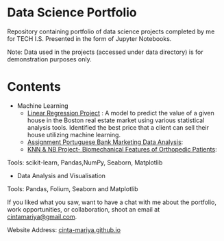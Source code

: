 # Data Science Portfolio
Repository containing portfolio of data science projects completed by me for TECH I.S. Presented in the form of Jupyter Notebooks.

Note: Data used in the projects (accessed under data directory) is for demonstration purposes only.

# Contents
* Machine Learning
  * [Linear Regression Project](https://github.com/cintajain/Cinta.github.io/blob/main/Linear%20regression%20project-Tech%20is.ipynb) : A model to predict the value of a given house in the Boston real estate market using various statistical analysis tools. Identified the best price that a client can sell their house utilizing machine learning.
  * [Assignment Portuguese Bank Marketing Data Analysis](https://github.com/cintajain/cinta.github.io/blob/main/Tech%20I.S%20Assignment%20Portuguese%20Bank%20Marketing%20Data%20Analysis.ipynb):
  * [KNN & NB Project- Biomechanical Features of Orthopedic Patients](https://github.com/cintajain/cinta.github.io/blob/main/Tech%20I.S%20KNN%20%26%20NB%20Project-%20Biomechanical%20Features%20of%20Orthopedic%20Patients.ipynb):
  
Tools: scikit-learn, Pandas,NumPy, Seaborn, Matplotlib

* Data Analysis and Visualisation

Tools: Pandas, Folium, Seaborn and Matplotlib

If you liked what you saw, want to have a chat with me about the portfolio, work opportunities, or collaboration, shoot an email at cintamariya@gmail.com.


Website Address: [cinta-mariya.github.io](https://cinta-mariya.github.io/)
